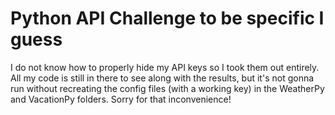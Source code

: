 # Python API Challenge to be specific I guess

I do not know how to properly hide my API keys so I took them out entirely.  All my code is still in there to see along with the
results, but it's not gonna run without recreating the config files (with a working key) in the WeatherPy and VacationPy folders.
Sorry for that inconvenience!
